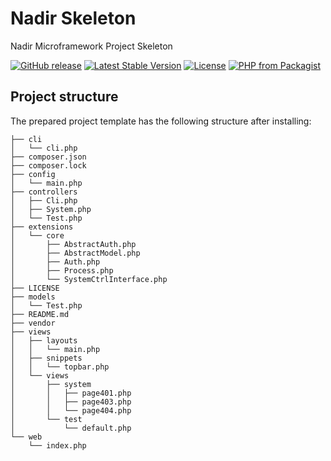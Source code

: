 # Nadir Skeleton

Nadir Microframework Project Skeleton

[![GitHub release](https://img.shields.io/github/release/selikhovleonid/nadir-skeleton.svg)](https://github.com/selikhovleonid/nadir-skeleton/releases)
[![Latest Stable Version](https://poser.pugx.org/selikhovleonid/nadir-skeleton/v/stable)](https://packagist.org/packages/selikhovleonid/nadir-skeleton)
[![License](https://poser.pugx.org/selikhovleonid/nadir-skeleton/license)](https://packagist.org/packages/selikhovleonid/nadir-skeleton)
[![PHP from Packagist](https://img.shields.io/packagist/php-v/selikhovleonid/nadir-skeleton.svg)](https://packagist.org/packages/selikhovleonid/nadir-skeleton)

## Project structure

The prepared project template has the following structure after installing:

```
├── cli
│   └── cli.php
├── composer.json
├── composer.lock
├── config
│   └── main.php
├── controllers
│   ├── Cli.php
│   ├── System.php
│   └── Test.php
├── extensions
│   └── core
│       ├── AbstractAuth.php
│       ├── AbstractModel.php
│       ├── Auth.php
│       ├── Process.php
│       └── SystemCtrlInterface.php
├── LICENSE
├── models
│   └── Test.php
├── README.md
├── vendor
├── views
│   ├── layouts
│   │   └── main.php
│   ├── snippets
│   │   └── topbar.php
│   └── views
│       ├── system
│       │   ├── page401.php
│       │   ├── page403.php
│       │   └── page404.php
│       └── test
│           └── default.php
└── web
    └── index.php
```
